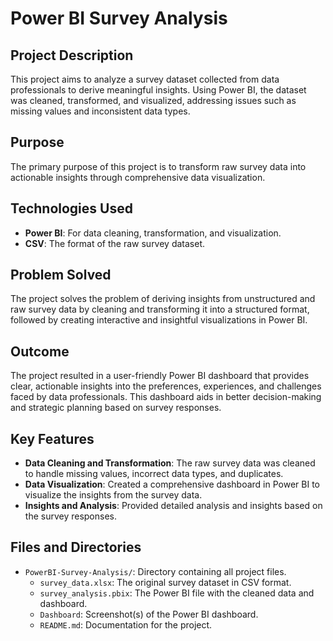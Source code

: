 # Power BI Survey Analysis

## Project Description
This project aims to analyze a survey dataset collected from data professionals to derive meaningful insights. Using Power BI, the dataset was cleaned, transformed, and visualized, addressing issues such as missing values and inconsistent data types.

## Purpose
The primary purpose of this project is to transform raw survey data into actionable insights through comprehensive data visualization.

## Technologies Used
- **Power BI**: For data cleaning, transformation, and visualization.
- **CSV**: The format of the raw survey dataset.

## Problem Solved
The project solves the problem of deriving insights from unstructured and raw survey data by cleaning and transforming it into a structured format, followed by creating interactive and insightful visualizations in Power BI.


## Outcome
The project resulted in a user-friendly Power BI dashboard that provides clear, actionable insights into the preferences, experiences, and challenges faced by data professionals. This dashboard aids in better decision-making and strategic planning based on survey responses.

## Key Features
- **Data Cleaning and Transformation**: The raw survey data was cleaned to handle missing values, incorrect data types, and duplicates.
- **Data Visualization**: Created a comprehensive dashboard in Power BI to visualize the insights from the survey data.
- **Insights and Analysis**: Provided detailed analysis and insights based on the survey responses.

## Files and Directories
- `PowerBI-Survey-Analysis/`: Directory containing all project files.
  - `survey_data.xlsx`: The original survey dataset in CSV format.
  - `survey_analysis.pbix`: The Power BI file with the cleaned data and dashboard.
  - `Dashboard`: Screenshot(s) of the Power BI dashboard.
  - `README.md`: Documentation for the project.


